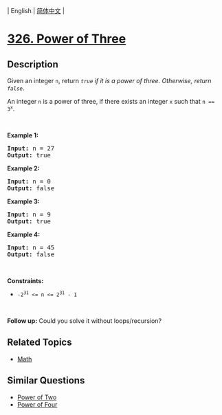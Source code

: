 
| English | [简体中文](README.md) |

# [326. Power of Three](https://leetcode-cn.com/problems/power-of-three/)

## Description

<p>Given an integer <code>n</code>, return <em><code>true</code> if it is a power of three. Otherwise, return <code>false</code></em>.</p>

<p>An integer <code>n</code> is a power of three, if there exists an integer <code>x</code> such that <code>n == 3<sup>x</sup></code>.</p>

<p>&nbsp;</p>
<p><strong>Example 1:</strong></p>
<pre><strong>Input:</strong> n = 27
<strong>Output:</strong> true
</pre><p><strong>Example 2:</strong></p>
<pre><strong>Input:</strong> n = 0
<strong>Output:</strong> false
</pre><p><strong>Example 3:</strong></p>
<pre><strong>Input:</strong> n = 9
<strong>Output:</strong> true
</pre><p><strong>Example 4:</strong></p>
<pre><strong>Input:</strong> n = 45
<strong>Output:</strong> false
</pre>
<p>&nbsp;</p>
<p><strong>Constraints:</strong></p>

<ul>
	<li><code>-2<sup>31</sup> &lt;= n &lt;= 2<sup>31</sup> - 1</code></li>
</ul>

<p>&nbsp;</p>
<strong>Follow up:</strong> Could you solve it without loops/recursion?

## Related Topics

- [Math](https://leetcode-cn.com/tag/math)

## Similar Questions

- [Power of Two](../power-of-two/README_EN.md)
- [Power of Four](../power-of-four/README_EN.md)
